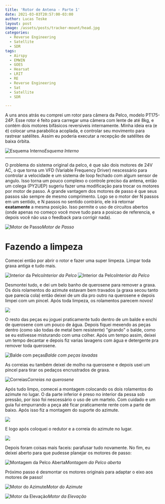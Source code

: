 ```yaml
---
title: 'Rotor de Antena - Parte 1'
date: 2021-03-03T20:57:00-03:00
author: Lucas Teske
layout: post
image: /assets/posts/tracker-mount/head.jpg
categories:
  - Reverse Engineering
  - Satellite
  - SDR
tags:
  - Airspy
  - EMWIN
  - GOES
  - Hearsat
  - LRIT
  - RE
  - Reverse Engineering
  - Sat
  - Satellite
  - SDR

---
```


A uns anos atrás eu comprei um rotor para câmera da Pelco, modelo PT175-24P. Esse rotor é feito para carregar uma câmera com lente de até 8kg, e contém dois motores bifásicos reversiveis internamente. Minha ideia era (e é) colocar uma parabólica acoplada, e controlar seu movimento para rastrear satélites. Assim eu poderia executar a recepção de satélites de baixa órbita.

![Esquema Interno](/assets/posts/tracker-mount/motor-schematic.jpg)*Esquema Interno*

<hr>

O problema do sistema original da pelco, é que são dois motores de 24V AC, o que torna um VFD (Variable Frequency Driver) nescessário para controlar a velocidade e um sistema de loop fechado com algum sensor de angulo. Isso torna um pouco complexo o controle preciso da antena, então um colega (PY2UEP) sugeriu fazer uma modificação para trocar os motores por motor de passo. A grande vantagem dos motores de passo é que seus passos são sempre de mesmo comprimento. Logo se o motor der N passos em um sentido, e N passos no sentido contrário, ele irá retornar **exatamente** a mesma posição. Isso permite o uso de circuitos abertos (onde apenas no começo você move tudo para a posicao de referencia, e depois você não usa o feedback para corrigir nada).

![Motor de Passo](/assets/posts/tracker-mount/photo_2021-03-03_20-56-30.jpg)*Motor de Passo*

# Fazendo a limpeza

Comecei então por abrir o rotor e fazer uma super limpeza. Limpar toda graxa antiga e tudo mais.

![Interior da Pelco](/assets/posts/tracker-mount/photo_2021-03-02_20-19-46.jpg)*Interior da Pelco*
![Interior da Pelco](/assets/posts/tracker-mount/photo_2021-03-02_20-19-46-2.jpg)*Interior da Pelco*

Desmontei tudo, e dei um belo banho de querosene para remover a graxa. Os dois rolamentos do azimute estavam bem travados (a graxa secou tanto que parecia cola) então deixei de um dia pro outro na querosene e depois limpei com um pincel. Após toda limpeza, os rolamentos parecem novos!

![](https://www.youtube.com/watch?v=9Y2FpSlNss8)

O resto das peças eu joguei praticamente tudo dentro de um balde e enchi de querosene com um pouco de água. Depois fiquei mexendo as peças dentro (como são todas de metal bem resistente) "girando" o balde, como se eu estivesse misturando com uma colher. Após um tempo assim, deixei um tempo decantar e depois fiz varias lavagens com água e detergente pra remover toda querosene.

![Balde com peças](/assets/posts/tracker-mount/photo_2021-03-03_19-23-52.jpg)*Balde com peças lavadas*

As correias eu também deixei de molho na querosene e depois usei um pincel para tirar os pedaços encrustrados de graxa.

![Correias](/assets/posts/tracker-mount/photo_2021-03-03_19-23-53.jpg)*Correias na querosene*

Após tudo limpo, comecei a montagem colocando os dois rolamentos do azimute no lugar. O da parte inferior é preso no interior da pessa sob pressão, por isso foi nescessário o uso de um martelo. Com cuidado e um guia fui empurrando a peça até ficar praticamente rente com a parte de baixo. Após isso fiz a montagem do suporte do azimute.

![](https://www.youtube.com/watch?v=5wpSKRn5RnM)

E logo após coloquei o redutor e a correia do azimute no lugar.

![](https://www.youtube.com/watch?v=bE6B3GejGmA)


Depois foram coisas mais faceis: parafusar tudo novamente. No fim, eu deixei aberto para que pudesse planejar os motores de passo:

![Montagem da Pelco Aberta](/assets/posts/tracker-mount/photo_2021-03-03_22-51-36.jpg)*Montagem da Pelco aberta*

Próximo passo é desmontar os motores originais para adaptar o eixo aos motores de passo!

![Motor do Azimute](/assets/posts/tracker-mount/photo_2021-03-03_22-56-26-2.jpg)*Motor do Azimute*

![Motor da Elevação](/assets/posts/tracker-mount/photo_2021-03-03_22-56-26.jpg)*Motor da Elevação*

